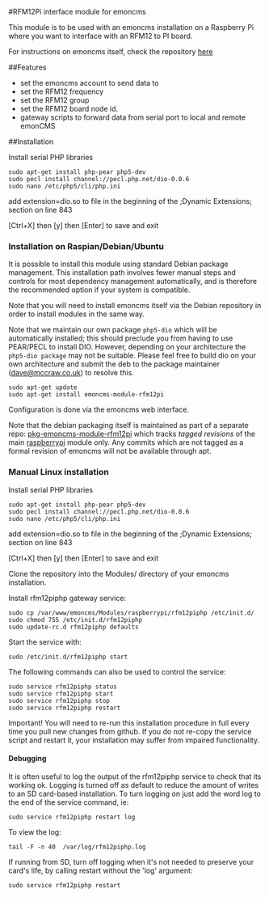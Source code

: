 #RFM12Pi interface module for emoncms

This module is to be used with an emoncms installation on a Raspberry Pi where you want to interface with an RFM12 to PI board.

For instructions on emoncms itself, check the repository [here](https://github.com/emoncms/emoncms)

##Features
- set the emoncms account to send data to
- set the RFM12 frequency
- set the RFM12 group
- set the RFM12 board node id.
- gateway scripts to forward data from serial port to local and remote emonCMS

##Installation

Install serial PHP libraries

    sudo apt-get install php-pear php5-dev
    sudo pecl install channel://pecl.php.net/dio-0.0.6
    sudo nano /etc/php5/cli/php.ini

add extension=dio.so to file in the beginning of the ;Dynamic Extensions; section on line 843 

[Ctrl+X] then [y] then [Enter] to save and exit

### Installation on Raspian/Debian/Ubuntu

It is possible to install this module using standard Debian package management. This
installation path involves fewer manual steps and controls for most dependency management 
automatically, and is therefore the recommended option if your system is compatible.

Note that you will need to install emoncms itself via the Debian repository in order to 
install modules in the same way.

Note that we maintain our own package `php5-dio` which will be automatically installed;
this should preclude you from having to use PEAR/PECL to install DIO. However, depending on your 
architecture the `php5-dio package` may not be suitable. Please feel free to build dio on your own
architecture and submit the deb to the package maintainer (dave@mccraw.co.uk) to resolve this.

    sudo apt-get update
    sudo apt-get install emoncms-module-rfm12pi

Configuration is done via the emoncms web interface. 

Note that the debian packaging itself is maintained as part of a separate repo: 
[pkg-emoncms-module-rfm12pi](git@github.com:Dave-McCraw/pkg-emoncms-module-rfm12pi.git)
which tracks *tagged revisions* of the main [raspberrypi](https://github.com/emoncms/raspberrypi)
module only. Any commits which are not tagged as a formal revision of emoncms will not
be available through apt.  

### Manual Linux installation

Install serial PHP libraries

    sudo apt-get install php-pear php5-dev
    sudo pecl install channel://pecl.php.net/dio-0.0.6
    sudo nano /etc/php5/cli/php.ini

add extension=dio.so to file in the beginning of the ;Dynamic Extensions; section on line 843

[Ctrl+X] then [y] then [Enter] to save and exit

Clone the repository into the Modules/ directory of your emoncms installation.

Install rfm12piphp gateway service:

    sudo cp /var/www/emoncms/Modules/raspberrypi/rfm12piphp /etc/init.d/
    sudo chmod 755 /etc/init.d/rfm12piphp
    sudo update-rc.d rfm12piphp defaults

Start the service with:

    sudo /etc/init.d/rfm12piphp start
    
The following commands can also be used to control the service:

    sudo service rfm12piphp status
    sudo service rfm12piphp start
    sudo service rfm12piphp stop
    sudo service rfm12piphp restart

Important! You will need to re-run this installation procedure in full every time you pull new changes from github. If you do not re-copy the service script and restart it, your installation may suffer from impaired functionality.

#### Debugging

It is often useful to log the output of the rfm12piphp service to check that its working ok. Logging is turned off as default to reduce the amount of writes to an SD card-based installation. To turn logging on just add the word log to the end of the service command, ie:

    sudo service rfm12piphp restart log

To view the log:
    
    tail -F -n 40  /var/log/rfm12piphp.log

If running from SD, turn off logging when it's not needed to preserve your card's life, by calling restart without the 'log' argument:

    sudo service rfm12piphp restart
